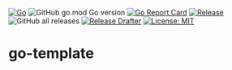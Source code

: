 [![Go](https://github.com/sha1n/go-template/actions/workflows/go.yml/badge.svg)](https://github.com/sha1n/go-template/actions/workflows/go.yml)
![GitHub go.mod Go version](https://img.shields.io/github/go-mod/go-version/sha1n/go-template)
[![Go Report Card](https://goreportcard.com/badge/sha1n/go-template)](https://goreportcard.com/report/sha1n/go-template) 
[![Release](https://img.shields.io/github/release/sha1n/go-template.svg?style=flat-square)](https://github.com/sha1n/go-template/releases)
![GitHub all releases](https://img.shields.io/github/downloads/sha1n/go-template/total)
[![Release Drafter](https://github.com/sha1n/go-template/actions/workflows/release-drafter.yml/badge.svg)](https://github.com/sha1n/go-template/actions/workflows/release-drafter.yml)
[![License: MIT](https://img.shields.io/badge/License-MIT-yellow.svg)](https://opensource.org/licenses/MIT)

# go-template
